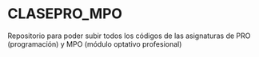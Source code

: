 # CLASEPRO_MPO
Repositorio para poder subir todos los códigos de las asignaturas de PRO (programación) y MPO (módulo optativo profesional)
